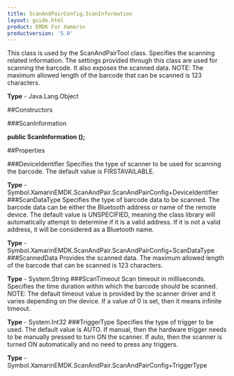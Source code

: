 ```yaml
---
title: ScanAndPairConfig.ScanInformation
layout: guide.html
product: EMDK For Xamarin 
productversion: '5.0' 
---
```

This class is used by the ScanAndPairTool class. Specifies the scanning related information. The settings provided through this class are used for scanning the barcode. It also exposes the scanned data. NOTE: The maximum allowed length of the barcode that can be scanned is 123 characters.

**Type** - Java.Lang.Object

##Constructors

###ScanInformation

**public ScanInformation ();**


        

##Properties

###DeviceIdentifier
Specifies the type of scanner to be used for scanning the barcode. The default value is FIRSTAVAILABLE.

**Type** - Symbol.XamarinEMDK.ScanAndPair.ScanAndPairConfig+DeviceIdentifier
###ScanDataType
Specifies the type of barcode data to be scanned. The barcode data can be either the Bluetooth address or name of the remote device. The default value is UNSPECIFIED, meaning the class library will automatically attempt to determine if it is a valid address. If it is not a valid address, it will be considered as a Bluetooth name.

**Type** - Symbol.XamarinEMDK.ScanAndPair.ScanAndPairConfig+ScanDataType
###ScannedData
Provides the scanned data. The maximum allowed length of the barcode that can be scanned is 123 characters.

**Type** - System.String
###ScanTimeout
Scan timeout in milliseconds. Specifies the time duration within which the barcode should be scanned. NOTE: The default timeout value is provided by the scanner driver and it varies depending on the device. If a value of 0 is set, then it means infinite timeout.

**Type** - System.Int32
###TriggerType
Specifies the type of trigger to be used. The default value is AUTO. If manual, then the hardware trigger needs to be manually pressed to turn ON the scanner. If auto, then the scanner is turned ON automatically and no need to press any triggers.

**Type** - Symbol.XamarinEMDK.ScanAndPair.ScanAndPairConfig+TriggerType
